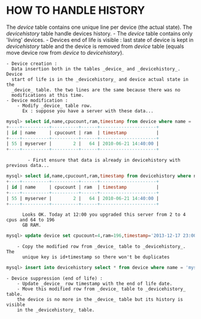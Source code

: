 # HOW TO HANDLE HISTORY

The _device_ table contains one unique line per device (the actual state).  The
_devicehistory_ table handle devices history.
		- The _device_ table contains only 'living' devices.
		- Devices end of life is visible : last state of device is kept in
		  _devicehistory_ table and the device is removed from _device_ table
		  (equals move device row from _device_ to _devicehistory_).

	- Device creation :
	  Data insertion both in the tables _device_ and _devicehistory_. Device
	  start of life is in the _devicehistory_ and device actual state in the
	  _device_ table. the two lines are the same because there was no
	  modifications at this time.
	- Device modification :
		- Modify _device_ table row.
		  Ex : suppose you have a server with these data...
```SQL
mysql> select id,name,cpucount,ram,timestamp from device where name = 'myserver';
+----+----------+----------+------+---------------------+
| id | name     | cpucount | ram  | timestamp           |
+----+----------+----------+------+---------------------+
| 55 | myserver |        2 |   64 | 2010-06-21 14:40:00 |
+----+----------+----------+------+---------------------+
```
			- First ensure that data is already in devicehistory with previous data...
```SQL
mysql> select id,name,cpucount,ram,timestamp from devicehistory where name = 'myserver';
+----+----------+----------+------+---------------------+
| id | name     | cpucount | ram  | timestamp           |
+----+----------+----------+------+---------------------+
| 55 | myserver |        2 |   64 | 2010-06-21 14:40:00 |
+----+----------+----------+------+---------------------+
```
		  Looks OK. Today at 12:00 you upgraded this server from 2 to 4 cpus and 64 to 196
		  GB RAM.
```SQL
mysql> update device set cpucount=4,ram=196,timestamp='2013-12-17 23:00' where name = 'myserver';
```
		- Copy the modified row from _device_ table to _devicehistory_. The
		  unique key is id+timestamp so there won't be duplicates
```SQL
mysql> insert into devicehistory select * from device where name = 'myserver';
```
	- Device suppression (end of life) :
		- Update _device_ row timestamp with the end of life date.
		- Move this modified row from _device_ table to _devicehistory_ table.
		the device is no more in the _device_ table but its history is visible
		in the _devicehistory_ table.
